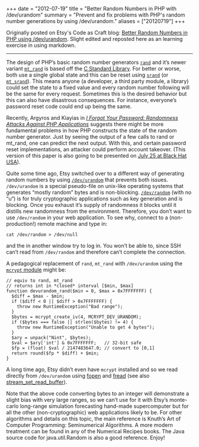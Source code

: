 +++
date = "2012-07-19"
title = "Better Random Numbers in PHP with /dev/urandom"
summary = "Prevent and fix problems with PHP's random number generations by using /dev/urandom."
aliases = ["20120719"]
+++

Originally posted on Etsy's Code as Craft blog: [Better Random Numbers
in PHP using /dev/urandom](http://codeascraft.etsy.com/2012/07/19/better-random-numbers-in-php-using-devurandom/). Slight edited and reposted here as an learning exercise in using markdown.

* * * *

The design of PHP’s basic random number generators [`rand`](http://php.net/manual/en/function.rand.php) and it’s newer
variant [`mt_rand`](http://php.net/manual/en/function.mt-rand.php) is based off the [C Standard Library](http://www.gnu.org/software/libc/manual/html_node/ISO-Random.html). For better or
worse, both use a single global state and this can be reset using
[`srand`](http://php.net/manual/en/function.srand.php) (or [`mt_srand`](http://php.net/manual/en/function.mt-srand.php)). This means anyone (a developer, a third party
module, a library) could set the state to a fixed value and every
random number following will be the same for every request. Sometimes
this is the desired behavior but this can also have disastrous
consequences. For instance, everyone’s password reset code could end
up being the same.

Recently, Argyros and Kiayias in [_I Forgot Your Password: Randomness
Attacks Against PHP
Applications_](http://crypto.di.uoa.gr/CRYPTO.SEC/Randomness_Attacks_files/paper.pdf)
suggests there might be more fundamental problems in how PHP
constructs the state of the random number generator. Just by seeing
the output of a few calls to rand or mt_rand, one can predict the next
output. With this, and certain password reset implementations, an
attacker could perform account takeover. (This version of this paper
is also going to be presented on [July 25 at Black Hat
USA](https://www.blackhat.com/html/bh-us-12/bh-us-12-briefings.html#Argyros)).

Quite some time ago, Etsy switched over to a different way of
generating random numbers by using [`/dev/urandom`](http://en.wikipedia.org/wiki//dev/urandom) that prevents both
issues. `/dev/urandom` is a special pseudo-file on unix-like operating
systems that generates “mostly random” bytes and is
non-blocking. [`/dev/random`](http://en.wikipedia.org/wiki//dev/random) (with no “u“) is for truly cryptographic
applications such as key generation and is blocking. Once you exhaust
it’s supply of randomness it blocks until it distills new randomness
from the environment. Therefore, you don’t want to use `/dev/random` in
your web application. To see why, connect to a (non-production!)
remote machine and type in:

    cat /dev/random > /dev/null

and the in another window try to log in. You won’t be able to, since SSH can’t
read from `/dev/random` and therefore can’t complete the connection.

A pedagogical replacement of `rand`, `mt_rand` with `/dev/urandom` using the
[`mcrypt` module](http://php.net/manual/en/function.mcrypt-create-iv.php) might be:

    // equiv to rand, mt_rand
    // returns int in *closed* interval [$min, $max]
    function devurandom_rand($min = 0, $max = 0x7FFFFFFF) {
      $diff = $max - $min;
      if ($diff < 0 || $diff > 0x7FFFFFFF) {
        throw new RuntimeException("Bad range");
      }
      $bytes = mcrypt_create_iv(4, MCRYPT_DEV_URANDOM);
      if ($bytes === false || strlen($bytes) != 4) {
        throw new RuntimeException("Unable to get 4 bytes");
      }
      $ary = unpack("Nint", $bytes);
      $val = $ary['int'] & 0x7FFFFFFF;   // 32-bit safe
      $fp = (float) $val / 2147483647.0; // convert to [0,1]
      return round($fp * $diff) + $min;
    }


A long time ago, Etsy didn’t even have `mcrypt` installed and so we read
directly from `/dev/urandom` using
[fopen](http://php.net/manual/en/function.fopen.php) and
[fread](http://php.net/manual/en/function.fread.php) (see also
[stream_set_read_buffer](http://php.net/manual/en/function.stream-set-read-buffer.php)).

Note that the above code converting bytes to an integer will
demonstrate a slight bias with very large ranges, so we can’t use for
it with Etsy’s monte-carlo long-range simulation forecasting hand-made
supercomputer but for all the other (non-cryptographic) web
applications likely to be. For other algorithms and details on this
topic, the main reference is Knuth’s Art of Computer Programming:
Seminumerical Algorithms. A more modern treatment can be found in any
of the Numerical Recipes books. The Java source code for
java.util.Random is also a good reference. Enjoy!